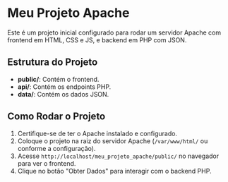 
# Meu Projeto Apache

Este é um projeto inicial configurado para rodar um servidor Apache com frontend em HTML, CSS e JS, e backend em PHP com JSON.

## Estrutura do Projeto

- **public/**: Contém o frontend.
- **api/**: Contém os endpoints PHP.
- **data/**: Contém os dados JSON.

## Como Rodar o Projeto

1. Certifique-se de ter o Apache instalado e configurado.
2. Coloque o projeto na raiz do servidor Apache (`/var/www/html/` ou conforme a configuração).
3. Acesse `http://localhost/meu_projeto_apache/public/` no navegador para ver o frontend.
4. Clique no botão "Obter Dados" para interagir com o backend PHP.
    